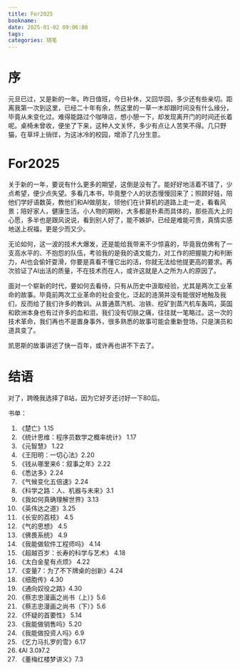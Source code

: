 ```yaml
---
title: For2025
bookname: 
date: 2025-01-02 09:06:08
tags:
categories: 随笔
---
```


# 序

元旦已过，又是新的一年。昨日值班，今日补休，又回华园，多少还有些亲切。距离我第一次到这里，已经二十年有余，然这里的一草一木却跟时间没有什么缘分，毕竟从未变化过。难得能路过个咖啡店，想小憩一下，却发现离开门的时间还长着呢。桌椅未曾收，便坐了下来，这种人文关怀，多少有点让人苦笑不得。几只野猫，在草坪上徜徉，为这冰冷的校园，增添了几分生意。

<!-- more -->

# For2025

关于新的一年，要说有什么更多的期望，这倒是没有了。能好好地活着不错了，少点希望，便少点失望。多看几本书，毕竟整个人的状态慢慢回来了；照顾好娃，陪他们学好语数英，教他们和AI做朋友，领他们在计算机的道路上走一走，看看风景；陪好家人，健康生活。小人物的期盼，大多都是朴素而具体的，那些高大上的心愿，多半也是跟风说说，看到别人好了，能不嫉妒，已经是难能可贵，真情实感地送上祝福，更是少而又少。

无论如何，这一波的技术大爆发，还是能给我带来不少惊喜的，毕竟我仿佛有了一支高水平的、不抱怨的队伍，考验我的是我的语文能力，对工作的把握能力和判断力，AI也会偷奸耍滑，你要是真看不懂它出的活，你就无法给他提更高的要求。再次验证了AI出活的质量，不在技术而在人，或许这就是人之所为人的原因了。

面对一个崭新的时代，要如何去看待，只有从历史中汲取经验，尤其是两次工业革命的故事。毕竟前两次工业革命的社会变化，泛起的涟漪并没有能很好地触及我们，反而给了我们许多的教训。从普通蒸汽机、冶铁、挖矿到蒸汽机车轰鸣，英国和欧洲本身也有过许多的血和泪，我们没有切肤之痛，往往就一笔略过。这一次的技术革命，我们再也不是置身事外，很多熟悉的故事可能会重新登场，只是演员和道具变了。

凯恩斯的故事讲述了快一百年，或许再也讲不下去了。

# 结语

对了，跨晚我选择了B站，因为它好歹还讨好一下80后。



书单：

1. 《楚亡》1.15
1. 《统计思维：程序员数学之概率统计》 1.17
1. 《元智慧》 1.22
1. 《王阳明：一切心法》2.20
1. 《钱从哪里来6：叙事之年》2.22
1. 《悉达多》2.24
1. 《气候变化五倍速》2.24
1. 《科学之路：人、机器与未来》3.1
1. 《我如何真确理解世界》3.13
1. 《英伟达之道》3.25
1. 《长安的荔枝》 4.5
1. 《气的思想》 4.5
1. 《佛畏系统》 4.9
1. 《我能做软件工程师吗》 4.14
1. 《超越百岁：长寿的科学与艺术》 4.18
1. 《太白金星有点烦》 4.22
1. 《变量7：为了不下牌桌的创新》4.24
1. 《细胞传》4.30
1. 《通向奴役之路》4.30
1. 《蔡志忠漫画之尚书（上）》5.6
1. 《蔡志忠漫画之尚书（下）》5.6
1. 《怀疑的首要性》 5.14
1. 《我能做销售吗》5.20
1. 《我能做投资人吗》6.9
1. 《乞力马扎罗的雪》6.17
1. 《AI 3.0》7.2
1. 《董梅红楼梦讲义》7.3
